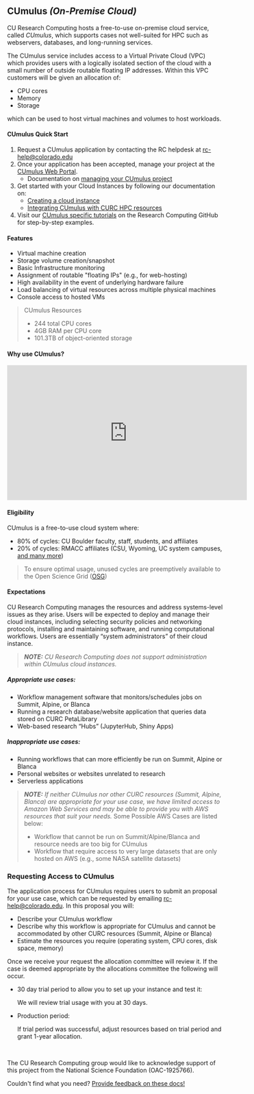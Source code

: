 ## CUmulus _(On-Premise Cloud)_

CU Research Computing hosts a free-to-use on-premise cloud service, called _CUmulus_, which supports cases not well-suited for HPC such as webservers, databases, and long-running services. 

The CUmulus service includes access to a Virtual Private Cloud (VPC) which provides users with a logically isolated section of the cloud with a small number of outside routable floating IP addresses.  Within this VPC customers will be given an allocation of:
 - CPU cores
 - Memory
 - Storage

which can be used to host virtual machines and volumes to host workloads.

#### CUmulus Quick Start

1. Request a CUmulus application by contacting the RC helpdesk at <rc-help@colorado.edu>
2. Once your application has been accepted, manage your project at the [CUmulus Web Portal](https://cumulus.rc.colorado.edu/auth/login/?next=/).
	- Documentation on [managing your CUmulus project](./project-management.html)
3. Get started with your Cloud Instances by following our documentation on:
	- [Creating a cloud instance](./instance-creation.html)
	- [Integrating CUmulus with CURC HPC resources](./slurm-integration.html)
4. Visit our [CUmulus specific tutorials](https://github.com/ResearchComputing/CUmulus_tutorials) on the Research Computing GitHub for step-by-step examples.

#### Features
- Virtual machine creation
- Storage volume creation/snapshot
- Basic Infrastructure monitoring
- Assignment of routable "floating IPs" (e.g., for web-hosting)
- High availability in the event of underlying hardware failure
- Load balancing of virtual resources across multiple physical machines
- Console access to hosted VMs

> CUmulus Resources
> - 244 total CPU cores
> - 4GB RAM per CPU core
> - 101.3TB of object-oriented storage

#### Why use CUmulus?

<iframe width="560" height="315" src="https://www.youtube.com/embed/bX1J641oqNc" frameborder="0" allow="autoplay; encrypted-media" allowfullscreen></iframe>

#### Eligibility

CUmulus is a free-to-use cloud system where:
- 80% of cycles: CU Boulder faculty, staff, students, and affiliates
- 20% of cycles: RMACC affiliates (CSU, Wyoming, UC system campuses, [and many more](https://rmacc.org/partners)) 

> To ensure optimal usage, unused cycles are preemptively available to the Open Science Grid ([OSG](https://opensciencegrid.org/))

#### Expectations

CU Research Computing manages the resources and address systems-level issues as they arise. Users will be expected to deploy and manage their cloud instances, including selecting security policies and networking protocols, installing and maintaining software, and running computational workflows. Users are essentially “system administrators” of their cloud instance. 

> **_NOTE:_** _CU Research Computing does not support administration within CUmulus cloud instances._

##### Appropriate use cases:
- Workflow management software that monitors/schedules jobs on Summit, Alpine, or Blanca
- Running a research database/website application that queries data stored on CURC PetaLibrary 
- Web-based research “Hubs” (JupyterHub, Shiny Apps)

##### Inappropriate use cases: 
- Running workflows that can more efficiently be run on Summit, Alpine or Blanca
- Personal websites or websites unrelated to research
- Serverless applications

> **_NOTE:_** _If neither CUmulus nor other CURC resources (Summit, Alpine, Blanca) are appropriate for your use case, we have limited access to Amazon Web Services and may be able to provide you with AWS resources that suit your needs._ Some Possible AWS Cases are listed below:
> - Workflow that cannot be run on Summit/Alpine/Blanca and resource needs are too big for CUmulus
> - Workflow that require access to very large datasets that are only hosted on AWS (e.g., some NASA satellite datasets)

###  Requesting Access to CUmulus

The application process for CUmulus requires users to submit an proposal for your use case, which can be requested by emailing [rc-help@colorado.edu](rc-help@colorado.edu). In this proposal you will:
- Describe your CUmulus workflow
- Describe why this workflow is appropriate for CUmulus and cannot be accommodated by other CURC resources (Summit, Alpine or Blanca)
- Estimate the resources you require (operating system, CPU cores, disk space, memory)

Once we receive your request the allocation committee will review it. If the case is deemed appropriate by the allocations committee the following will occur.

- 30 day trial period to allow you to set up your instance and test it:

	We will review trial usage with you at 30 days. 

- Production period: 

	If trial period was successful, adjust resources based on trial period and grant 1-year allocation.  

<br>

The CU Research Computing group would like to acknowledge support of this project from the National Science Foundation (OAC-1925766).

Couldn't find what you need? [Provide feedback on these docs!](https://forms.gle/bSQEeFrdvyeQWPtW9)
